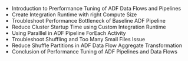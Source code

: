 * Introduction to Prerformance Tuning of ADF Data Flows and Pipelines
* Create Integration Runtime with right Compute Size
* Troubleshoot Performance Bottleneck of Baseline ADF Pipeline
* Reduce Cluster Startup Time using Custom Integration Runtime
* Using Paralllel in ADF Pipeline ForEach Activity
* Troubleshoot Shuffling and Too Many Small Files Issue
* Reduce Shuffle Partitions in ADF Data Flow Aggregate Transformation
* Conclusion of Performance Tuning of ADF Pipelines and Data Flows